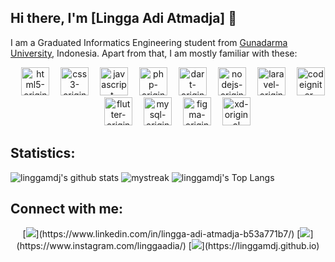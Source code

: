 ## Hi there, I'm [Lingga Adi Atmadja] 👋

I am a Graduated Informatics Engineering student from [Gunadarma University](https://www.gunadarma.ac.id), Indonesia. Apart from that, I am mostly familiar with these:

<div style="margin-left: 1rem;" align="center">
    <img src="https://cdn.jsdelivr.net/gh/devicons/devicon/icons/html5/html5-original.svg" alt="html5-original" style="height: 45px" />
    <img src="https://cdn.jsdelivr.net/gh/devicons/devicon/icons/css3/css3-original.svg" alt="css3-original" style="height: 45px; margin-left: 1em" />
    <img src="https://cdn.jsdelivr.net/gh/devicons/devicon/icons/javascript/javascript-original.svg" alt="javascript-original" style="height: 45px; margin-left: 1em" />
    <img src="https://cdn.jsdelivr.net/gh/devicons/devicon/icons/php/php-plain.svg" alt="php-original" style="height: 45px; margin-left: 1em" />
    <img src="https://cdn.jsdelivr.net/gh/devicons/devicon/icons/dart/dart-original.svg" alt="dart-original" style="height: 45px; margin-left: 1em" />
    <img src="https://cdn.jsdelivr.net/gh/devicons/devicon/icons/nodejs/nodejs-original.svg" alt="nodejs-original" style="height: 45px; margin-left: 1em" />
    <img src="https://cdn.jsdelivr.net/gh/devicons/devicon/icons/laravel/laravel-plain.svg" alt="laravel-original" style="height: 45px; margin-left: 1em" />
    <img src="https://cdn.jsdelivr.net/gh/devicons/devicon/icons/codeigniter/codeigniter-plain.svg" alt="codeigniter-original" style="height: 45px; margin-left: 1em" />
    <img src="https://cdn.jsdelivr.net/gh/devicons/devicon/icons/flutter/flutter-original.svg" alt="flutter-original" style="height: 45px; margin-left: 1em" />
    <img src="https://cdn.jsdelivr.net/gh/devicons/devicon/icons/mysql/mysql-original.svg" alt="mysql-original" style="height: 45px; margin-left: 1em" />
    <img src="https://cdn.jsdelivr.net/gh/devicons/devicon/icons/figma/figma-original.svg" alt="figma-original" style="height: 45px; margin-left: 1em" />
    <img src="https://cdn.jsdelivr.net/gh/devicons/devicon/icons/xd/xd-line.svg" alt="xd-original" style="height: 45px; margin-left: 1em" />
</div>

## Statistics:

![linggamdj's github stats](https://github-readme-stats.vercel.app/api?username=linggamdj&show_icons=true&theme=tokyonight)
<img src="https://github-readme-streak-stats.herokuapp.com/?user=linggamdj&theme=tokyonight" alt="mystreak"/>
![linggamdj's Top Langs](https://github-readme-stats.vercel.app/api/top-langs/?username=linggamdj&theme=tokyonight&layout=compact)

## Connect with me:

<p align="center">
[<img src="https://img.shields.io/badge/linkedin-%2312100E.svg?&style=for-the-badge&logo=linkedin&logoColor=white&color=black" />](https://www.linkedin.com/in/lingga-adi-atmadja-b53a771b7/)
[<img src="https://img.shields.io/badge/instagram-%2312100E.svg?&style=for-the-badge&logo=instagram&logoColor=white&color=black" />](https://www.instagram.com/linggaadia/)
[<img src ="https://img.shields.io/badge/website-%23.svg?&style=for-the-badge&logo=www&logoColor=white%22&color=black">](https://linggamdj.github.io)
</p>